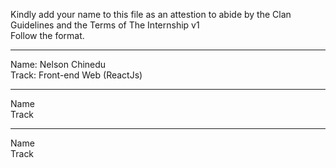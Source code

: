 Kindly add your name to this file as an attestion to abide by the Clan Guidelines and the Terms of The Internship v1
<br/> Follow the format.<br/> 
___
Name: Nelson Chinedu <br/>
Track: Front-end Web (ReactJs)
___
Name <br/>
Track
___
Name <br/>
Track
